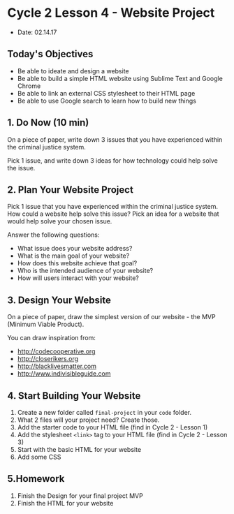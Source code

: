 # Cycle 2 Lesson 4 - Website Project

* Date: 02.14.17

## Today's Objectives

* Be able to ideate and design a website
* Be able to build a simple HTML website using Sublime Text and Google Chrome
* Be able to link an external CSS stylesheet to their HTML page
* Be able to use Google search to learn how to build new things

## 1. Do Now (10 min)

On a piece of paper, write down 3 issues that you have experienced within the
criminal justice system.

Pick 1 issue, and write down 3 ideas for how technology could help solve the issue.

## 2. Plan Your Website Project

Pick 1 issue that you have experienced within the criminal justice system.
How could a website help solve this issue?
Pick an idea for a website that would help solve your chosen issue.

Answer the following questions:
* What issue does your website address?
* What is the main goal of your website?
* How does this website achieve that goal?
* Who is the intended audience of your website?
* How will users interact with your website?

## 3. Design Your Website

On a piece of paper, draw the simplest version of our website - the MVP (Minimum Viable Product).

You can draw inspiration from:
* http://codecooperative.org
* http://closerikers.org
* http://blacklivesmatter.com
* http://www.indivisibleguide.com

## 4. Start Building Your Website

1. Create a new folder called `final-project` in your `code` folder.
2. What 2 files will your project need? Create those.
3. Add the starter code to your HTML file (find in Cycle 2 - Lesson 1)
4. Add the stylesheet `<link>` tag to your HTML file (find in Cycle 2 - Lesson 3)
5. Start with the basic HTML for your website
6. Add some CSS

## 5.Homework

1. Finish the Design for your final project MVP
2. Finish the HTML for your website
